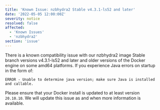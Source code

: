 ```yaml
---
title: 'Known Issue: nzbhydra2 Stable v4.3.1-ls52 and later'
date: '2022-05-05 12:00:00Z'
severity: notice
resolved: false
affected:
  - 'Known Issues'
  - 'nzbhydra2'
section: 'issue'
---
```

There is a known compatibility issue with our nzbhydra2 image Stable branch versions v4.3.1-ls52 and later and older versions of the Docker engine on some amd64 platforms. If you experience Java errors on startup in the form of:

```shell
ERROR - Unable to determine java version; make sure Java is installed and callable.
```

Please ensure that your Docker install is updated to at least version `20.10.10`. We will update this issue as and when more information is available.
